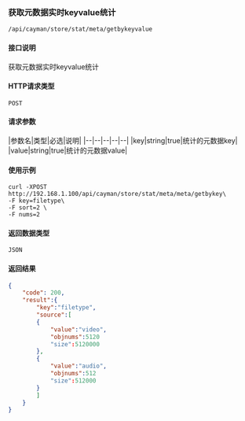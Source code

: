 ### 获取元数据实时keyvalue统计
`/api/cayman/store/stat/meta/getbykeyvalue`

#### 接口说明
获取元数据实时keyvalue统计

#### HTTP请求类型
`POST`

#### 请求参数
|参数名|类型|必选|说明|
|--|--|--|--|--|
|key|string|true|统计的元数据key|
|value|string|true|统计的元数据value|

#### 使用示例
```
curl -XPOST http://192.168.1.100/api/cayman/store/stat/meta/meta/getbykey\
-F key=filetype\
-F sort=2 \
-F nums=2
```

#### 返回数据类型
`JSON`

#### 返回结果
```json
{
	"code":	200,
	"result":{
	    "key":"filetype",
    	"source":[
	    {
	        "value":"video",
	        "objnums":5120
	        "size":5120000
	    },
	    {
	        "value":"audio",
	        "objnums":512
	        "size":512000
	    }
    	]
    }
}
```
